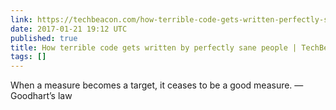 ```yaml
---
link: https://techbeacon.com/how-terrible-code-gets-written-perfectly-sane-people
date: 2017-01-21 19:12 UTC
published: true
title: How terrible code gets written by perfectly sane people | TechBeacon
tags: []
---
```


When a measure becomes a target, it ceases to be a good measure. —Goodhart’s law
